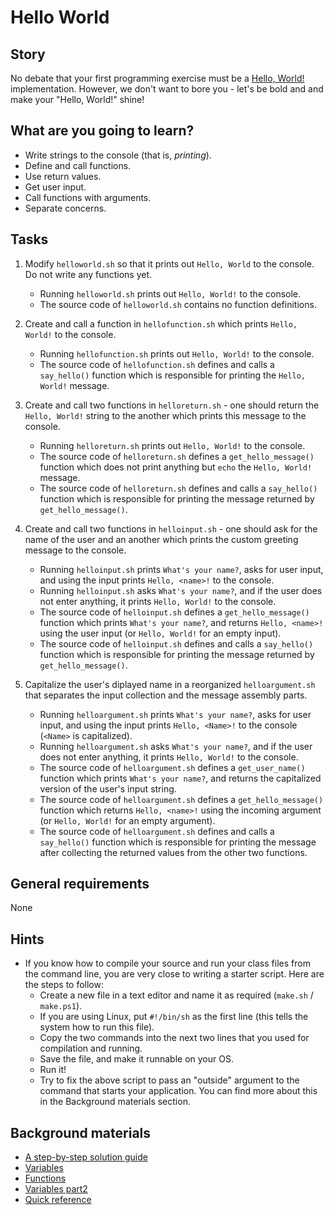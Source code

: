 # Hello World

## Story

No debate that your first programming exercise must be a [Hello, World!](https://en.wikipedia.org/wiki/%22Hello,_World!%22_program) implementation. However, we don't want to bore you - let's be bold and and make your "Hello, World!" shine!

## What are you going to learn?

- Write strings to the console (that is, _printing_).
- Define and call functions.
- Use return values.
- Get user input.
- Call functions with arguments.
- Separate concerns.

## Tasks

1. Modify `helloworld.sh` so that it prints out `Hello, World` to the console. Do not write any functions yet.
    - Running `helloworld.sh` prints out `Hello, World!` to the console.
    - The source code of `helloworld.sh` contains no function definitions.

2. Create and call a function in `hellofunction.sh` which prints `Hello, World!` to the console.
    - Running `hellofunction.sh` prints out `Hello, World!` to the console.
    - The source code of `hellofunction.sh` defines and calls a `say_hello()` function which is responsible for printing the `Hello, World!` message.

3. Create and call two functions in `helloreturn.sh` - one should return the `Hello, World!` string to the another which prints this message to the console.
    - Running `helloreturn.sh` prints out `Hello, World!` to the console.
    - The source code of `helloreturn.sh` defines a `get_hello_message()` function which does not print anything but `echo` the `Hello, World!` message.
    - The source code of `helloreturn.sh` defines and calls a `say_hello()` function which is responsible for printing the message returned by `get_hello_message()`.

4. Create and call two functions in `helloinput.sh` - one should ask for the name of the user and an another which prints the custom greeting message to the console.
    - Running `helloinput.sh` prints `What's your name?`, asks for user input, and using the input prints `Hello, <name>!` to the console.
    - Running `helloinput.sh` asks `What's your name?`, and if the user does not enter anything, it prints `Hello, World!` to the console.
    - The source code of `helloinput.sh` defines a `get_hello_message()` function which prints `What's your name?`, and returns `Hello, <name>!` using the user input (or `Hello, World!` for an empty input).
    - The source code of `helloinput.sh` defines and calls a `say_hello()` function which is responsible for printing the message returned by `get_hello_message()`.

5. Capitalize the user's diplayed name in a reorganized `helloargument.sh` that separates the input collection and the message assembly parts.
    - Running `helloargument.sh` prints `What's your name?`, asks for user input, and using the input prints `Hello, <Name>!` to the console (`<Name>` is capitalized).
    - Running `helloargument.sh` asks `What's your name?`, and if the user does not enter anything, it prints `Hello, World!` to the console.
    - The source code of `helloargument.sh` defines a `get_user_name()` function which prints `What's your name?`, and returns the capitalized version of the user's input string.
    - The source code of `helloargument.sh` defines a `get_hello_message()` function which returns `Hello, <name>!` using the incoming argument (or `Hello, World!` for an empty argument).
    - The source code of `helloargument.sh` defines and calls a `say_hello()` function which is responsible for printing the message after collecting the returned values from the other two functions.

## General requirements

None

## Hints

- If you know how to compile your source and run your class files from the command line,
you are very close to writing a starter script. Here are the steps to follow:
  - Create a new file in a text editor and name it as required (`make.sh` / `make.ps1`).
  - If you are using Linux, put `#!/bin/sh` as the first line (this tells the system how to run this file).
  - Copy the two commands into the next two lines that you used for compilation and running.
  - Save the file, and make it runnable on your OS.
  - Run it!
  - Try to fix the above script to pass an "outside" argument to the command that starts your application. You can find more about this in the Background materials section.


## Background materials

- <i class="far fa-exclamation"></i> [A step-by-step solution guide](project/curriculum/materials/pages/guides/hello-world--general.md)
- <i class="far fa-exclamation"></i> [Variables](https://www.shellscript.sh/variables1.html)
- <i class="far fa-exclamation"></i> [Functions](https://www.shellscript.sh/functions.html)
- <i class="far fa-exclamation"></i> [Variables part2](https://www.shellscript.sh/variables3.html)
- <i class="far fa-book-open"></i> [Quick reference](https://www.shellscript.sh/quickref.html)


